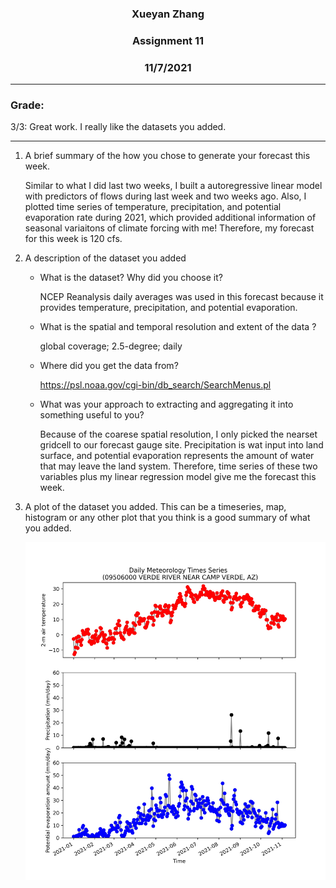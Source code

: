 <center>

### Xueyan Zhang
### Assignment 11
### 11/7/2021

</center>

____
### Grade: 
3/3: Great work. I really like the datasets you added. 
____

1. A brief summary of the how you chose to generate your forecast this week.
   </br>

   Similar to what I did last two weeks, I built a autoregressive linear model with predictors of flows during last week and two weeks ago. Also, I plotted time series of temperature, precipitation, and potential evaporation rate during 2021, which provided additional information of seasonal variaitons of climate forcing with me! Therefore, my forecast for this week is 120 cfs.

2. A description of the dataset you added
   
    * What is the dataset? Why did you choose it?
  
      NCEP Reanalysis daily averages was used in this forecast because it provides temperature, precipitation, and potential evaporation.

    * What is the spatial and temporal resolution and extent of the data ?
        
      global coverage; 2.5-degree; daily 

    * Where did you get the data from?
  
      https://psl.noaa.gov/cgi-bin/db_search/SearchMenus.pl

    * What was your approach to extracting and aggregating it into something useful to you?
  
      Because of the coarese spatial resolution, I only picked the nearset gridcell to our forecast gauge site. Precipitation is wat input into land surface, and potential evaporation represents the amount of water that may leave the land system. Therefore, time series of these two variables plus my linear regression model give me the forecast this week.

3. A plot of the dataset you added. This can be a timeseries, map, histogram or any other plot that you think is a good summary of what you added.
   
   ![picture 1](../assignment_11/site-forcing.jpg)